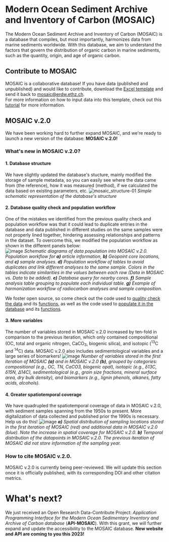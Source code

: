 # Modern Ocean Sediment Archive and Inventory of Carbon (MOSAIC)

The Modern Ocean Sediment Archive and Inventory of Carbon (MOSAIC) is a database that compiles, but most importantly, harmonizes data from marine sediments worldwide. With this database, we aim to understand the factors that govern the distribution of organic carbon in marine sediments, such as the quantity, origin, and age of organic carbon.

## Contribute to MOSAIC
MOSAIC is a collaborative database! If you have data (published and unpublished) and would like to contribute, download the [Excel template](https://github.com/sarah-paradis/MOSAIC/raw/main/Excel_templates/MOSAIC_input_excel_file_2022.xlsx) and send it back to mosaic@erdw.ethz.ch.  
For more information on how to input data into this template, check out this [tutorial](excel_template_tutorial.md) for more information.

## MOSAIC v.2.0
We have been working hard to further expand MOSAIC, and we're ready to launch a new version of the database: **MOSAIC v.2.0!**

### What's new in MOSAIC v.2.0?
#### 1. Database structure
We have slightly updated the database's stucture, mainly modified the storage of sample metadata, so you can easily see where the data came from (the reference), how it was measured (method), if we calculated the data based on existing parameters, etc.
![mosaic_structure-01](https://user-images.githubusercontent.com/15121054/222676833-d4a10ae4-120a-4a9f-9586-7521498e094a.jpg)
<em>Simple schematic representation of the database's structure</em>

#### 2. Database quality check and population workflow
One of the mistakes we identified from the previous quality check and population workflow was that it could lead to duplicate entries in the database and data published in different studies on the same samples were not properly lined together, hindering assessing relationships and patterns in the dataset. To overcome this, we modified the population workflow as shown in the different panels below:   
![image](https://user-images.githubusercontent.com/15121054/222725135-3c0ce2d5-fd67-4117-a8ed-7e6ca2a16ded.png)
<em>Schematic diagrams of data population into MOSAIC v.2.0. Population workflow for **a)** article information, **b)** Geopoint core locations, and **c)** sample analyses. **d)** Population workflow of tables to avoid duplicates and link different analyses to the same sample. Colors in the tables indicate similarities in the values between each row (Data in MOSAIC vs. Data to be added). **e)** Database query for nearby cores. **f)** Sample analysis table grouping to populate each individual table. **g)** Example of harmonization workflow of radiocarbon analyses and sample composition.</em>

We foster open source, so come check out the code used to [quality check the data](https://github.com/sarah-paradis/MOSAIC/blob/main/src/main_quality_check.py) and its [functions](https://github.com/sarah-paradis/MOSAIC/blob/main/src/quality_check.py), as well as the code used to [populate it in the database](https://github.com/sarah-paradis/MOSAIC/blob/main/src/main_database_populate.py) and its [functions](https://github.com/sarah-paradis/MOSAIC/blob/main/src/database_populate.py).

#### 3. More variables
The number of variables stored in MOSAIC v.2.0 increased by ten-fold in comparison to the previous iteration, which only contained compositional (OC, total and organic nitrogen, CaCO<sub>3</sub>, biogenic silica), and isotopic (<sup>13</sup>C and <sup>14</sup>C) data. MOSAIC v.2.0 also includes sedimentological variables and a large series of biomarkers!
![image](https://user-images.githubusercontent.com/15121054/225639241-b7303a14-d353-4256-b73f-0f2dd370b5c8.png)
<em>Number of variables stored in the first iteration of MOSAIC **(a)** and in MOSAIC v.2.0 **(b)**, grouped by categories: compositional (e.g., OC, TN, CaCO3, biogenic opal), isotopic (e.g., δ13C, δ15N, Δ14C), sedimentological (e.g., grain size fractions, mineral surface area, dry bulk density), and biomarkers (e.g., lignin phenols, alkanes, fatty acids, alcohols).</em> 

#### 4. Greater spatiotemporal coverage
We have quadrupled the spatiotemporal coverage of data in MOSAIC v.2.0, with sediment samples spanning from the 1950s to present. More digitalization of data collected and published prior the 1990s is necessary. Help us do this!
![image](https://user-images.githubusercontent.com/15121054/225640223-0c909a07-dab8-4591-ba51-43ed17d14516.png)
<em>**a)** Spatial distribution of sampling locations stored in the first iteration of MOSAIC (red) and additional data in MOSAIC v.2.0 (blue). Note the increase in spatial coverage for MOSAIC v.2.0. **b)** Temporal distribution of the datapoints in MOSAIC v.2.0. The previous iteration of MOSAIC did not store information of the sampling year.</em> 

### How to cite MOSAIC v.2.0.
MOSAIC v.2.0 is currently being peer-reviewed. We will update this section once it is officially published, with its corresponding DOI and other citation metrics.

# What's next?
We just received an Open Research Data-Contribute Project: *Application Programming Interface for the Modern Ocean Sedimentary Inventory and Archive of Carbon database* (**API-MOSAIC**). With this grant, we will further expand and update the accessibility to the MOSAIC database. 
**New website and API are coming to you this 2023!**
